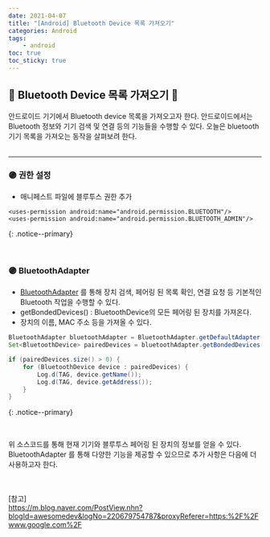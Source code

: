```yaml
---
date: 2021-04-07
title: "[Android] Bluetooth Device 목록 가져오기"
categories: Android
tags:
    - android
toc: true
toc_sticky: true
---
```

## 🔮 Bluetooth Device 목록 가져오기 🔫

안드로이드 기기에서 Bluetooth device 목록을 가져오고자 한다. 안드로이드에서는 Bluetooth 정보와 기기 검색 및 연결 등의 기능들을 수행할 수 있다. 오늘은 bluetooth 기기 목록을 가져오는 동작을 살펴보려 한다.  
&nbsp;  

---

### 🟣 권한 설정  
- 매니페스트 파일에 블루투스 권한 추가  

```
<uses-permission android:name="android.permission.BLUETOOTH"/>
<uses-permission android:name="android.permission.BLUETOOTH_ADMIN"/>
```
{: .notice--primary}  

&nbsp;  

### 🟣 BluetoothAdapter  
- [BluetoothAdapter](https://developer.android.com/reference/android/bluetooth/BluetoothAdapter) 를 통해 장치 검색, 페어링 된 목록 확인, 연결 요청 등 기본적인 Bluetooth 작업을 수행할 수 있다.  
- getBondedDevices() : BluetoothDevice의 모든 페어링 된 장치를 가져온다.  
- 장치의 이름, MAC 주소 등을 가져올 수 있다.  

``` java
BluetoothAdapter bluetoothAdapter = BluetoothAdapter.getDefaultAdapter();
Set<BluetoothDevice> pairedDevices = bluetoothAdapter.getBondedDevices();

if (pairedDevices.size() > 0) {
    for (BluetoothDevice device : pairedDevices) {
        Log.d(TAG, device.getName());
        Log.d(TAG, device.getAddress());
    }
}
```
{: .notice--primary}  

&nbsp;  

위 소스코드를 통해 현재 기기와 블루투스 페어링 된 장치의 정보를 얻을 수 있다. BluetoothAdapter 를 통해 다양한 기능을 제공할 수 있으므로 추가 사항은 다음에 더 사용하고자 한다.  

&nbsp;  
&nbsp;  
[참고]  
<https://m.blog.naver.com/PostView.nhn?blogId=awesomedev&logNo=220679754787&proxyReferer=https:%2F%2Fwww.google.com%2F>
